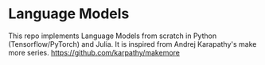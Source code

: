 # Language Models
This repo implements Language Models from scratch in Python (Tensorflow/PyTorch) and Julia.
It is inspired from Andrej Karapathy's make more series.
https://github.com/karpathy/makemore

